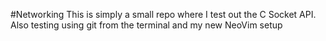 #Networking
This is simply a small repo where I test out the C Socket API.
Also testing using git from the terminal and my new NeoVim setup
